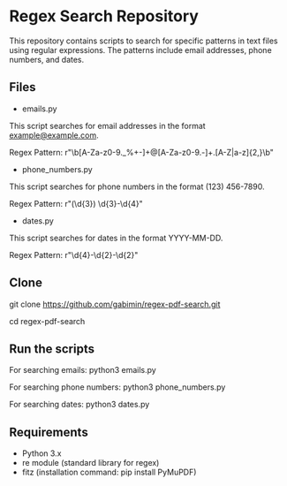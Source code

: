 
# Regex Search Repository

This repository contains scripts to search for specific patterns in text files using regular expressions. The patterns include email addresses, phone numbers, and dates.

## Files

- emails.py

This script searches for email addresses in the format <example@example.com>.

Regex Pattern: r"\b[A-Za-z0-9._%+-]+@[A-Za-z0-9.-]+\.[A-Z|a-z]{2,}\b"

- phone_numbers.py

This script searches for phone numbers in the format (123) 456-7890.

Regex Pattern: r"\(\d{3}\) \d{3}-\d{4}"

- dates.py

This script searches for dates in the format YYYY-MM-DD.

Regex Pattern: r"\d{4}-\d{2}-\d{2}"

## Clone

git clone <https://github.com/gabimin/regex-pdf-search.git>

cd regex-pdf-search

## Run the scripts

For searching emails:
python3 emails.py

For searching phone numbers:
python3 phone_numbers.py

For searching dates:
python3 dates.py

## Requirements

- Python 3.x
- re module (standard library for regex)
- fitz (installation command: pip install PyMuPDF)
